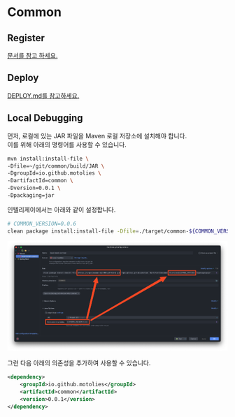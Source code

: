 # Common

## Register
[문서를 참고 하세요.](https://central.sonatype.org/publish/publish-guide/)

## Deploy
[DEPLOY.md를 참고하세요.](DEPLOY.md)

## Local Debugging
먼저, 로컬에 있는 JAR 파일을 Maven 로컬 저장소에 설치해야 합니다. 
<br>이를 위해 아래의 명령어를 사용할 수 있습니다.
```bash
mvn install:install-file \
-Dfile=~/git/common/build/JAR \
-DgroupId=io.github.motolies \
-DartifactId=common \
-Dversion=0.0.1 \
-Dpackaging=jar
```

인텔리제이에서는 아래와 같이 설정합니다. 
```bash
# COMMON_VERSION=0.0.6 
clean package install:install-file -Dfile=./target/common-${COMMON_VERSION}.jar -DgroupId=io.github.motolies -DartifactId=common -Dversion=${COMMON_VERSION} -Dpackaging=jar
```
![IntelliJ](./image/intellij_local_build_setting.png)


그런 다음 아래의 의존성을 추가하여 사용할 수 있습니다.
```xml
<dependency>
    <groupId>io.github.motolies</groupId>
    <artifactId>common</artifactId>
    <version>0.0.1</version>
</dependency>
```